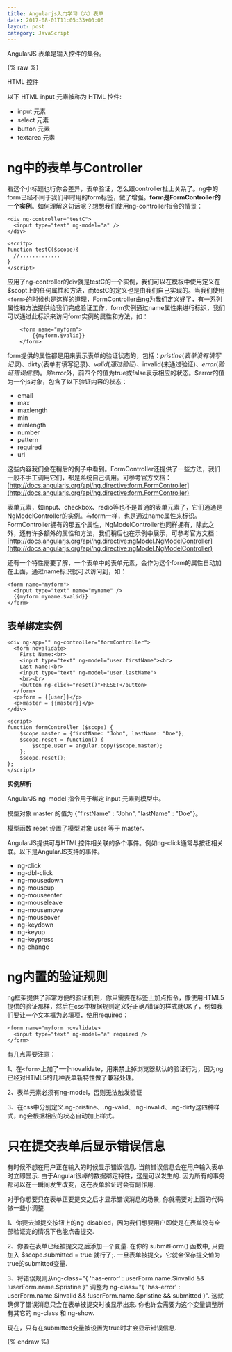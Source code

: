 ```yaml
---
title: Angularjs入门学习（六）表单
date: 2017-08-01T11:05:33+00:00
layout: post
category: JavaScript
---
```



AngularJS 表单是输入控件的集合。

{% raw %}

HTML 控件

以下 HTML input 元素被称为 HTML 控件:

- input 元素
- select 元素
- button 元素
- textarea 元素

# ng中的表单与Controller

看这个小标题也行你会差异，表单验证，怎么跟controller扯上关系了。ng中的form已经不同于我们平时用的form标签，做了增强。**form是FormController的一个实例**。如何理解这句话呢？想想我们使用ng-controller指令的情景：

```
<div ng-controller="testC">
  <input type="test" ng-model="a" />
</div>

<scritp>
function testC($scope){
  //.............
}
</script>
```


应用了ng-controller的div就是testC的一个实例，我们可以在模板中使用定义在$scopt上的任何属性和方法，而testC的定义也是由我们自己实现的。当我们使用`<form>`的时候也是这样的道理，FormController由ng为我们定义好了，有一系列属性和方法提供给我们完成验证工作，form实例通过name属性来进行标识，我们可以通过此标识来访问form实例的属性和方法，如：

```
    <form name="myform">
        {{myform.$valid}}
    </form>
```

form提供的属性都是用来表示表单的验证状态的，包括：$pristine(表单没有填写记录)、$dirty(表单有填写记录)、$valid(通过验证)、$invalid(未通过验证)、$error(验证错误信息)。除$error外，前四个的值为true或false表示相应的状态。$error的值为一个js对象，包含了以下验证内容的状态：

- email
- max
- maxlength
- min
- minlength
- number
- pattern
- required
- url

这些内容我们会在稍后的例子中看到。FormController还提供了一些方法，我们一般不手工调用它们，都是系统自己调用。可参考官方文档：[http://docs.angularjs.org/api/ng.directive:form.FormController](http://docs.angularjs.org/api/ng.directive:form.FormController)

表单元素，如input、checkbox、radio等也不是普通的表单元素了，它们通通是NgModelController的实例。与form一样，也是通过name属性来标识。FormController拥有的那五个属性，NgModelController也同样拥有，除此之外，还有许多额外的属性和方法，我们稍后也在示例中展示，可参考官方文档：[http://docs.angularjs.org/api/ng.directive:ngModel.NgModelController](http://docs.angularjs.org/api/ng.directive:ngModel.NgModelController)

还有一个特性需要了解，一个表单中的表单元素，会作为这个form的属性自动加在上面，通过name标识就可以访问到，如：

```
<form name="myform">
  <input type="text" name="myname" />
  {{myform.myname.$valid}}
</form>
```

## 表单绑定实例

```
<div ng-app="" ng-controller="formController">
  <form novalidate>
    First Name:<br>
    <input type="text" ng-model="user.firstName"><br>
    Last Name:<br>
    <input type="text" ng-model="user.lastName">
    <br><br>
    <button ng-click="reset()">RESET</button>
  </form>
  <p>form = {{user}}</p>
  <p>master = {{master}}</p>
</div>

<script>
function formController ($scope) {
    $scope.master = {firstName: "John", lastName: "Doe"};
    $scope.reset = function() {
        $scope.user = angular.copy($scope.master);
    };
    $scope.reset();
};
</script>
```


**实例解析**

AngularJS ng-model 指令用于绑定 input 元素到模型中。

模型对象 master 的值为 {"firstName" : "John", "lastName" : "Doe"}。

模型函数 reset 设置了模型对象 user 等于 master。


AngularJS提供可与HTML控件相关联的多个事件。例如ng-click通常与按钮相关联。以下是AngularJS支持的事件。

- ng-click
- ng-dbl-click
- ng-mousedown
- ng-mouseup
- ng-mouseenter
- ng-mouseleave
- ng-mousemove
- ng-mouseover
- ng-keydown
- ng-keyup
- ng-keypress
- ng-change

# ng内置的验证规则 

ng框架提供了非常方便的验证机制，你只需要在标签上加点指令，像使用HTML5提供的验证那样，然后在css中根据规则定义好正确/错误的样式就OK了，例如我们要让一个文本框为必填项，使用required：

```
<form name="myform novalidate>
  <input type="text" ng-model="a" required />
</form>
```

有几点需要注意：

1、在`<form>`上加了一个novalidate，用来禁止掉浏览器默认的验证行为，因为ng已经对HTML5的几种表单新特性做了兼容处理。

2、表单元素必须有ng-model，否则无法触发验证

3、在css中分别定义.ng-pristine、.ng-valid、.ng-invalid、.ng-dirty这四种样式，ng会根据相应的状态自动加上样式。



# 只在提交表单后显示错误信息

有时候不想在用户正在输入的时候显示错误信息. 当前错误信息会在用户输入表单时立即显示. 由于Angular很棒的数据绑定特性，这是可以发生的. 因为所有的事务都可以在一瞬间发生改变，这在表单验证时会有副作用.

对于你想要只在表单正要提交之后才显示错误消息的场景, 你就需要对上面的代码做一些小调整.

1、你要去掉提交按钮上的ng-disabled，因为我们想要用户即使是在表单没有全部验证完的情况下也能点击提交.

2、你要在表单已经被提交之后添加一个变量. 在你的 submitForm() 函数中, 只要加入 $scope.submitted = true 就行了;. 一旦表单被提交，它就会保存提交值为true的submitted变量.

3、将错误规则从ng-class="{ 'has-error' : userForm.name.$invalid && !userForm.name.$pristine }" 调整为 ng-class="{ 'has-error' : userForm.name.$invalid && !userForm.name.$pristine && submitted }". 这就确保了错误消息只会在表单被提交时被显示出来. 你也许会需要为这个变量调整所有其它的 ng-class 和 ng-show.

现在，只有在submitted变量被设置为true时才会显示错误信息.



{% endraw %}
